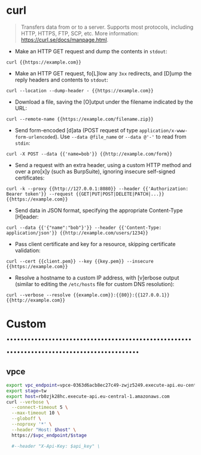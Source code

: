 # curl

> Transfers data from or to a server.
> Supports most protocols, including HTTP, HTTPS, FTP, SCP, etc.
> More information: <https://curl.se/docs/manpage.html>.

- Make an HTTP GET request and dump the contents in `stdout`:

`curl {{https://example.com}}`

- Make an HTTP GET request, fo[L]low any `3xx` redirects, and [D]ump the reply headers and contents to `stdout`:

`curl --location --dump-header - {{https://example.com}}`

- Download a file, saving the [O]utput under the filename indicated by the URL:

`curl --remote-name {{https://example.com/filename.zip}}`

- Send form-encoded [d]ata (POST request of type `application/x-www-form-urlencoded`). Use `--data @file_name` or `--data @'-'` to read from `stdin`:

`curl -X POST --data {{'name=bob'}} {{http://example.com/form}}`

- Send a request with an extra header, using a custom HTTP method and over a pro[x]y (such as BurpSuite), ignoring insecure self-signed certificates:

`curl -k --proxy {{http://127.0.0.1:8080}} --header {{'Authorization: Bearer token'}} --request {{GET|PUT|POST|DELETE|PATCH|...}} {{https://example.com}}`

- Send data in JSON format, specifying the appropriate Content-Type [H]eader:

`curl --data {{'{"name":"bob"}'}} --header {{'Content-Type: application/json'}} {{http://example.com/users/1234}}`

- Pass client certificate and key for a resource, skipping certificate validation:

`curl --cert {{client.pem}} --key {{key.pem}} --insecure {{https://example.com}}`

- Resolve a hostname to a custom IP address, with [v]erbose output (similar to editing the `/etc/hosts` file for custom DNS resolution):

`curl --verbose --resolve {{example.com}}:{{80}}:{{127.0.0.1}} {{http://example.com}}`


# Custom ...........................................................................................
## vpce
```bash
export vpc_endpoint=vpce-0363d6acb8ec27c49-zwjz5249.execute-api.eu-central-1.vpce.amazonaws.com
export stage=tw
export host=rb0zjk28hc.execute-api.eu-central-1.amazonaws.com
curl --verbose \
  --connect-timeout 5 \
  --max-timeout 10 \
  --globoff \
  --noproxy '*' \
  --header "Host: $host" \
  https://$vpc_endpoint/$stage

  #--header "X-Api-Key: $api_key" \
```
